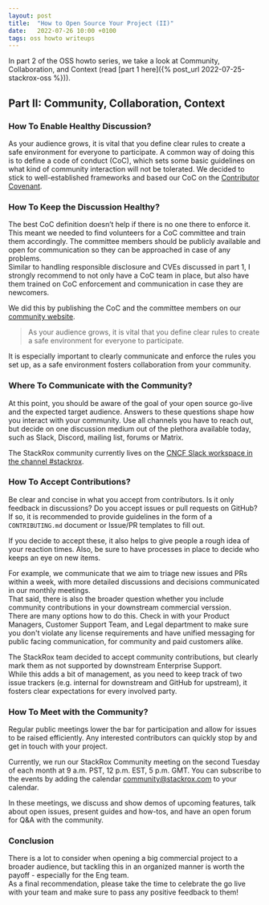 ```yaml
---
layout: post
title:  "How to Open Source Your Project (II)"
date:   2022-07-26 10:00 +0100
tags: oss howto writeups
---
```


In part 2 of the OSS howto series, we take a look at Community, Collaboration, and Context (read [part 1 here]({% post_url 2022-07-25-stackrox-oss %})).
<!--more-->

## Part II: Community, Collaboration, Context

### How To Enable Healthy Discussion?

As your audience grows, it is vital that you define clear rules to create a safe environment for everyone to participate. A common way of doing this is to define a code of conduct (CoC), which sets some basic guidelines on what kind of community interaction will not be tolerated. We decided to stick to well-established frameworks and based our CoC on the [Contributor Covenant](https://www.contributor-covenant.org/).


### How To Keep the Discussion Healthy?

The best CoC definition doesn’t help if there is no one there to enforce it. This meant we needed to find volunteers for a CoC committee and train them accordingly. The committee members should be publicly available and open for communication so they can be approached in case of any problems.  
Similar to handling responsible disclosure and CVEs discussed in part 1, I strongly recommend to not only have a CoC team in place, but also have them trained on CoC enforcement and communication in case they are newcomers.  

We did this by publishing the CoC and the committee members on our [community website](https://www.stackrox.io/code-conduct/).

> As your audience grows, it is vital that you define clear rules to create a safe environment for everyone to participate.  

It is especially important to clearly communicate and enforce the rules you set up, as a safe environment fosters collaboration from your community.


### Where To Communicate with the Community?

At this point, you should be aware of the goal of your open source go-live and the expected target audience. Answers to these questions shape how you interact with your community. Use all channels you have to reach out, but decide on one discussion medium out of the plethora available today, such as Slack, Discord, mailing list, forums or Matrix.

The StackRox community currently lives on the [CNCF Slack workspace in the channel #stackrox](https://www.stackrox.io/slack/).


### How To Accept Contributions?

Be clear and concise in what you accept from contributors. Is it only feedback in discussions? Do you accept issues or pull requests on GitHub? If so, it is recommended to provide guidelines in the form of a `CONTRIBUTING.md` document or Issue/PR templates to fill out.

If you decide to accept these, it also helps to give people a rough idea of your reaction times. Also, be sure to have processes in place to decide who keeps an eye on new items.

For example, we communicate that we aim to triage new issues and PRs within a week, with more detailed discussions and decisions communicated in our monthly meetings.  
That said, there is also the broader question whether you include community contributions in your downstream commercial verssion.  
There are many options how to do this. Check in with your Product Managers, Customer Support Team, and Legal department to make sure you don't violate any license requirements and have unified messaging for public facing communication, for community and paid customers alike.  

The StackRox team decided to accept community contributions, but clearly mark them as not supported by downstream Enterprise Support.  
While this adds a bit of management, as you need to keep track of two issue trackers (e.g. internal for downstream and GitHub for upstream), it fosters clear expectations for every involved party.


### How To Meet with the Community?

Regular public meetings lower the bar for participation and allow for issues to be raised efficiently. Any interested contributors can quickly stop by and get in touch with your project.

Currently, we run our StackRox Community meeting on the second Tuesday of each month at 9 a.m. PST, 12 p.m. EST, 5 p.m. GMT. You can subscribe to the events by adding the calendar community@stackrox.com to your calendar.

In these meetings, we discuss and show demos of upcoming features, talk about open issues, present guides and how-tos, and have an open forum for Q&A with the community.


### Conclusion

There is a lot to consider when opening a big commercial project to a broader audience, but tackling this in an organized manner is worth the payoff - especially for the Eng team.  
As a final recommendation, please take the time to celebrate the go live with your team and make sure to pass any positive feedback to them!
